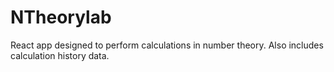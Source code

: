# NTheorylab
React app designed to perform calculations in number theory. Also includes calculation history data.
